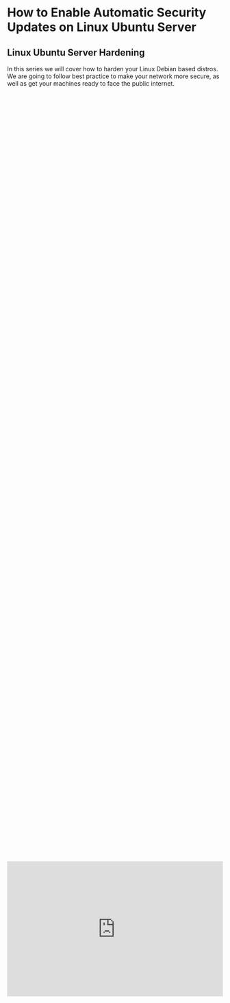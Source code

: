 # How to Enable Automatic Security Updates on Linux Ubuntu Server

## Linux Ubuntu Server Hardening

In this series we will cover how to harden your Linux Debian based distros. We are going to follow best practice to make your network more secure, as well as get your machines ready to face the public internet. 

<div style="display: flex; justify-content: center; align-items: center; height: 100%;">
    <iframe width="560" height="315" src="https://www.youtube.com/embed/sAR1B5bNI-0?si=bSiAEwQy8cL54ToY" frameborder="0" allow="accelerometer; autoplay; clipboard-write; encrypted-media; gyroscope; picture-in-picture" allowfullscreen></iframe>
</div>

## Introduction

We will cover the following topics over the next 6 videos/articles

1.  Enable automatic security updates (live updates, no downtime to services, maintenance).

2.  SSH Key authentication (security).

3.  Enable the firewall (UFW) (security)

4.  Install Fail2Ban (security, protect against brute force attacks)

5.  Remove unnecessary packages (maintenance/security).

6.  Upload Public SSH Keys to Github (this allows you to auto-download your SSH keys during fresh server installs).

## Updating Linux

The first thing we want to do is make sure our system has the latest updates.

```
sudo apt update && sudo apt upgrade -y
```

## 1. Enable Automatic Security Updates

When we have services/software hosted for extremely long periods of time, we need to ensure we have consistent updates, new-found vulnerabilities come out daily, and we want to ensure our systems are as secure as possible.

The first command we want to run ensures that unattended upgrades are installed. You may get a response that it is already installed. We still need to make sure it is set to automatic updates.

```
sudo apt install unattended-upgrades
```

Let’s ensure it is running properly with:

```
systemctl status unattended-upgrades
```

To enable automatic security updates, we will edit the following file:

You should see the following parameters set to “1”:

_APT::Periodic::Update-Package-Lists "1";_

*APT::Periodic::Unattended-Upgrade "1";*

```
sudo nano /etc/apt/apt.conf.d/20auto-upgrades
```

### OPTIONAL

If you would like to dive deeper into automatic updates, you can edit the following file, you will have to do your own research on the options found within that folder which are past the scope of this article:

```
sudo nano /etc/apt/apt.conf.d/50unattended-upgrades
```


## Follow Us on Social Media

[YouTube](https://www.youtube.com/@learntohomelab)

[Discord](https://discord.gg/6MsHSJWZpH)

[Patreon](https://www.patreon.com/c/learntohomelab)

[Reddit](https://www.reddit.com/r/learntohomelab/)

[Rumble](https://rumble.com/c/c-7585051)